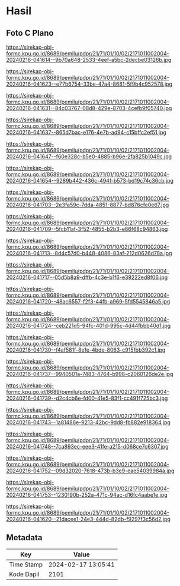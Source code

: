 # Hasil

## Foto C Plano

https://sirekap-obj-formc.kpu.go.id/8689/pemilu/pdpr/21/71/01/10/02/2171011002004-20240216-041614--9b70a648-2533-4eef-a5bc-2decbe03126b.jpg

https://sirekap-obj-formc.kpu.go.id/8689/pemilu/pdpr/21/71/01/10/02/2171011002004-20240216-041623--e77b6754-33be-47a4-8681-5f9b4c952578.jpg

https://sirekap-obj-formc.kpu.go.id/8689/pemilu/pdpr/21/71/01/10/02/2171011002004-20240216-041631--84c03767-08d8-429e-8703-4cefb9f05740.jpg

https://sirekap-obj-formc.kpu.go.id/8689/pemilu/pdpr/21/71/01/10/02/2171011002004-20240216-041637--865d7bac-e176-4e7b-ad94-c15bffc2ef51.jpg

https://sirekap-obj-formc.kpu.go.id/8689/pemilu/pdpr/21/71/01/10/02/2171011002004-20240216-041647--f60e328c-b5e0-4885-b96e-2fa825b1049c.jpg

https://sirekap-obj-formc.kpu.go.id/8689/pemilu/pdpr/21/71/01/10/02/2171011002004-20240216-041654--9289b442-436c-494f-b573-bd19c74c36cb.jpg

https://sirekap-obj-formc.kpu.go.id/8689/pemilu/pdpr/21/71/01/10/02/2171011002004-20240216-041703--2e3fa59c-7dda-4851-8877-bd876cfe0e67.jpg

https://sirekap-obj-formc.kpu.go.id/8689/pemilu/pdpr/21/71/01/10/02/2171011002004-20240216-041709--5fcb11af-3f52-4855-b2b3-e86f68c94863.jpg

https://sirekap-obj-formc.kpu.go.id/8689/pemilu/pdpr/21/71/01/10/02/2171011002004-20240216-041713--8d4c57d0-b448-4086-83af-212d0626d78a.jpg

https://sirekap-obj-formc.kpu.go.id/8689/pemilu/pdpr/21/71/01/10/02/2171011002004-20240216-041717--05d5b8a9-dffb-4c3e-b1f6-e39222ed8f06.jpg

https://sirekap-obj-formc.kpu.go.id/8689/pemilu/pdpr/21/71/01/10/02/2171011002004-20240216-041720--48ac6557-f2f3-44fb-a969-5fd5545846a5.jpg

https://sirekap-obj-formc.kpu.go.id/8689/pemilu/pdpr/21/71/01/10/02/2171011002004-20240216-041724--ceb221d5-94fc-401d-995c-4d44fbbb40d1.jpg

https://sirekap-obj-formc.kpu.go.id/8689/pemilu/pdpr/21/71/01/10/02/2171011002004-20240216-041730--f4af581f-8e1e-4bde-8063-c915fbb392c1.jpg

https://sirekap-obj-formc.kpu.go.id/8689/pemilu/pdpr/21/71/01/10/02/2171011002004-20240216-041737--9940501a-7483-4764-b998-c2060126de2e.jpg

https://sirekap-obj-formc.kpu.go.id/8689/pemilu/pdpr/21/71/01/10/02/2171011002004-20240216-041739--d2c4cb6e-fd00-41e5-83f1-cc491f725bc3.jpg

https://sirekap-obj-formc.kpu.go.id/8689/pemilu/pdpr/21/71/01/10/02/2171011002004-20240216-041743--1a81486e-9213-42bc-9dd8-fb882e918364.jpg

https://sirekap-obj-formc.kpu.go.id/8689/pemilu/pdpr/21/71/01/10/02/2171011002004-20240216-041748--7ca893ec-eee3-41fe-a215-d068ce7c6307.jpg

https://sirekap-obj-formc.kpu.go.id/8689/pemilu/pdpr/21/71/01/10/02/2171011002004-20240216-041752--09d32020-7618-473b-b3e9-eae54039984a.jpg

https://sirekap-obj-formc.kpu.go.id/8689/pemilu/pdpr/21/71/01/10/02/2171011002004-20240216-041753--1230190b-252a-471c-94ac-d16fc4aabe1e.jpg

https://sirekap-obj-formc.kpu.go.id/8689/pemilu/pdpr/21/71/01/10/02/2171011002004-20240216-041620--21dacee1-24e3-444d-82db-f9297f3c56d2.jpg


## Metadata

| Key        | Value               |
| ---------- | ------------------- |
| Time Stamp | 2024-02-17 13:05:41 |
| Kode Dapil | 2101                |



